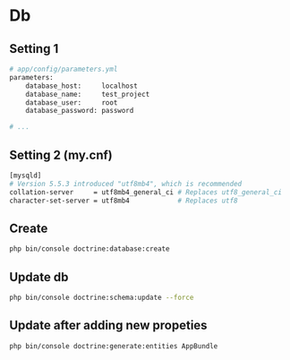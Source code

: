 # Db
## Setting 1
```bash
# app/config/parameters.yml
parameters:
    database_host:     localhost
    database_name:     test_project
    database_user:     root
    database_password: password

# ...
```

## Setting 2 (my.cnf)

```bash
[mysqld]
# Version 5.5.3 introduced "utf8mb4", which is recommended
collation-server     = utf8mb4_general_ci # Replaces utf8_general_ci
character-set-server = utf8mb4            # Replaces utf8
```

## Create

```bash
php bin/console doctrine:database:create
```

## Update db

```bash
php bin/console doctrine:schema:update --force
```

## Update after adding new propeties
```bash
php bin/console doctrine:generate:entities AppBundle
```